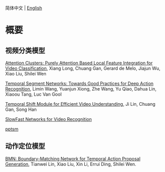 简体中文 | [English](../../en/model_zoo/README.md)


# 概要


## 视频分类模型

[Attention Clusters: Purely Attention Based Local Feature Integration for Video Classification](https://arxiv.org/abs/1711.09550), Xiang Long, Chuang Gan, Gerard de Melo, Jiajun Wu, Xiao Liu, Shilei Wen

[Temporal Segment Networks: Towards Good Practices for Deep Action Recognition](https://arxiv.org/abs/1608.00859), Limin Wang, Yuanjun Xiong, Zhe Wang, Yu Qiao, Dahua Lin, Xiaoou Tang, Luc Van Gool

[Temporal Shift Module for Efficient Video Understanding](https://arxiv.org/abs/1811.08383v1), Ji Lin, Chuang Gan, Song Han

[SlowFast Networks for Video Recognition](https://arxiv.org/abs/1812.03982)

[pptsm](recognition/pp-tsm.md)

## 动作定位模型
[BMN: Boundary-Matching Network for Temporal Action Proposal Generation](https://arxiv.org/abs/1907.09702), Tianwei Lin, Xiao Liu, Xin Li, Errui Ding, Shilei Wen.
